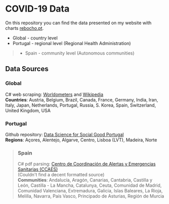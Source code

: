 # COVID-19 Data
On this repository you can find the data presented on my website with charts [rebocho.pt](http:/rebocho.pt).

* Global - country level
* Portugal - regional level (Regional Health Administration)
> * Spain - community level (Autonomous communities)

## Data Sources
### Global
C# web scraping: [Worldometers](https://www.worldometers.info/coronavirus/) and [Wikipedia](https://en.wikipedia.org/wiki/Coronavirus_disease_2019)<br>
**Countries**: Austria, Belgium, Brazil, Canada, France, Germany, India, Iran, Italy, Japan, Netherlands, Portugal, Russia, S. Korea,  Spain, Switzerland, United Kingdom, USA
### Portugal
Github repository: [Data Science for Social Good Portugal](https://github.com/dssg-pt/covid19pt-data)<br>
**Regions**: Açores, Alentejo, Algarve, Centro, Lisboa (LVT), Madeira, Norte
> ### Spain
> C# pdf parsing: [Centro de Coordinación de Alertas y Emergencias Sanitarias (CCAES)](https://www.mscbs.gob.es/profesionales/saludPublica/ccayes/alertasActual/nCov/situacionActual.htm) <br>
> (Couldn't find a decent formatted source)<br>
> **Communities**: Andalucía, Aragón, Canarias, Cantabria, Castilla y León, Castilla - La Mancha, Catalunya, Ceuta, Comunidad de Madrid, Comunidad Valenciana, Extremadura, Galicia, Islas Baleares, La Rioja, Melilla, Navarra, País Vasco, Principado de Asturias, Región de Murcia
